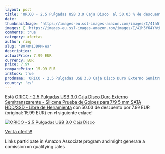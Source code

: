 ```yaml
---
layout: post
title: 'ORICO - 2.5 Pulgadas USB 3.0 Caja Disco  al 50.03 % de descuento'
date: 
thumbnailImage: 'https://images-eu.ssl-images-amazon.com/images/I/41h5f64YhtL._SL200_.jpg'
images: [ 'https://images-eu.ssl-images-amazon.com/images/I/41h5f64YhtL._SL200_.jpg' ]
comments: true
category: ofertas
author: ring
slug: 'B07BM1JDRM-es'
description:
actualPrice: 7.99 EUR
currency: EUR
price: 7.99
comparePrice: 15.99 EUR
inStock: true
prodname: 'ORICO - 2.5 Pulgadas USB 3.0 Caja Disco Duro Externo Semitransparente - Silicona Prueba de Golpes para 7/9 5 mm SATA HDD/SSD - Libre de Herramienta'
country: 'es'
---
```


Está [ORICO - 2.5 Pulgadas USB 3.0 Caja Disco Duro Externo Semitransparente - Silicona Prueba de Golpes para 7/9 5 mm SATA HDD/SSD - Libre de Herramienta](https://www.amazon.es/dp/B07BM1JDRM/?tag=tolees-21) con 50.03 de descuento por 7.99 EUR (original: 15.99 EUR) en el siguiente enlace!

[![ORICO - 2.5 Pulgadas USB 3.0 Caja Disco ](https://images-eu.ssl-images-amazon.com/images/I/41h5f64YhtL._SL200_.jpg)](https://www.amazon.es/dp/B07BM1JDRM/?tag=tolees-21)

[Ver la oferta!!](https://www.amazon.es/dp/B07BM1JDRM/?tag=tolees-21)

Links participate in Amazon Associate program and might generate a comission on qualifying sales



